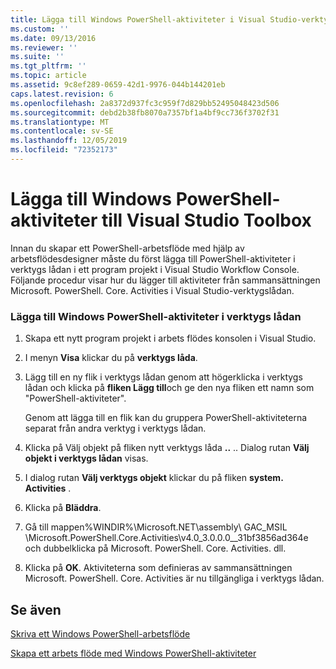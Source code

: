 ```yaml
---
title: Lägga till Windows PowerShell-aktiviteter i Visual Studio-verktygslådan | Microsoft Docs
ms.custom: ''
ms.date: 09/13/2016
ms.reviewer: ''
ms.suite: ''
ms.tgt_pltfrm: ''
ms.topic: article
ms.assetid: 9c8ef289-0659-42d1-9976-044b144201eb
caps.latest.revision: 6
ms.openlocfilehash: 2a8372d937fc3c959f7d829bb52495048423d506
ms.sourcegitcommit: debd2b38fb8070a7357bf1a4bf9cc736f3702f31
ms.translationtype: MT
ms.contentlocale: sv-SE
ms.lasthandoff: 12/05/2019
ms.locfileid: "72352173"
---
```

# <a name="adding-windows-powershell-activities-to-the-visual-studio-toolbox"></a>Lägga till Windows PowerShell-aktiviteter till Visual Studio Toolbox

Innan du skapar ett PowerShell-arbetsflöde med hjälp av arbetsflödesdesigner måste du först lägga till PowerShell-aktiviteter i verktygs lådan i ett program projekt i Visual Studio Workflow Console. Följande procedur visar hur du lägger till aktiviteter från sammansättningen Microsoft. PowerShell. Core. Activities i Visual Studio-verktygslådan.

### <a name="adding-windows-powershell-activities-to-the-toolbox"></a>Lägga till Windows PowerShell-aktiviteter i verktygs lådan

1. Skapa ett nytt program projekt i arbets flödes konsolen i Visual Studio.

2. I menyn **Visa** klickar du på **verktygs låda**.

3. Lägg till en ny flik i verktygs lådan genom att högerklicka i verktygs lådan och klicka på **fliken Lägg till**och ge den nya fliken ett namn som "PowerShell-aktiviteter".

   Genom att lägga till en flik kan du gruppera PowerShell-aktiviteterna separat från andra verktyg i verktygs lådan.

4. Klicka på Välj objekt på fliken nytt verktygs låda **..** .. Dialog rutan **Välj objekt i verktygs lådan** visas.

5. I dialog rutan **Välj verktygs objekt** klickar du på fliken **system. Activities** .

6. Klicka på **Bläddra**.

7. Gå till mappen%WINDIR%\Microsoft.NET\assembly\ GAC_MSIL \Microsoft.PowerShell.Core.Activities\v4.0_3.0.0.0__31bf3856ad364e och dubbelklicka på Microsoft. PowerShell. Core. Activities. dll.

8. Klicka på **OK**. Aktiviteterna som definieras av sammansättningen Microsoft. PowerShell. Core. Activities är nu tillgängliga i verktygs lådan.

## <a name="see-also"></a>Se även

[Skriva ett Windows PowerShell-arbetsflöde](./writing-a-windows-powershell-workflow.md)

[Skapa ett arbets flöde med Windows PowerShell-aktiviteter](./creating-a-workflow-with-windows-powershell-activities.md)